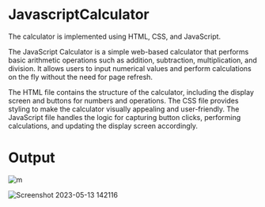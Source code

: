 # JavascriptCalculator
The calculator is implemented using HTML, CSS, and JavaScript. 

The JavaScript Calculator is a simple web-based calculator that performs basic arithmetic operations such as addition, subtraction, multiplication, and division. It allows users to input numerical values and perform calculations on the fly without the need for page refresh.

The HTML file contains the structure of the calculator, including the display screen and buttons for numbers and operations. The CSS file provides styling to make the calculator visually appealing and user-friendly. The JavaScript file handles the logic for capturing button clicks, performing calculations, and updating the display screen accordingly.

# Output

![m](https://github.com/mt057/JavascriptCalculator/assets/82698555/81e4c8fa-bfeb-4f95-ac06-047c8e522567)

![Screenshot 2023-05-13 142116](https://github.com/mt057/JavascriptCalculator/assets/82698555/6311f5b2-d7ae-4a01-b568-5da2047347f8)
